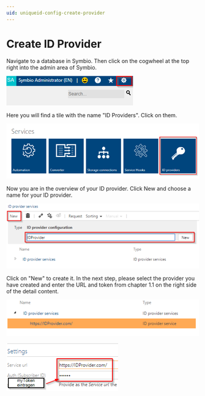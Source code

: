 ```yaml
---
uid: uniqueid-config-create-provider
---
```

# Create ID Provider

Navigate to a database in Symbio. Then click on the cogwheel at the top
right into the admin area of Symbio.

![Admin Page icon](media/image3.png)

Here you will find a tile with the name "ID Providers". Click on them.

![Services on admin page](media/image4.png)

Now you are in the overview of your ID provider. Click New and choose a
name for your ID provider.

![Create new ID provider](media/image5.png)

Click on "New" to create it. In the next step, please select the
provider you have created and enter the URL and token from chapter 1.1
on the right side of the detail content.

![See created ID provider](media/image6.png)

![URL and Auth settings for a ID provider](media/image7.png)
